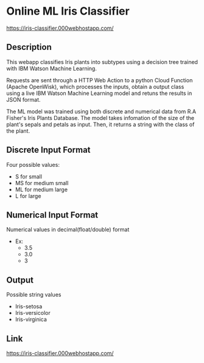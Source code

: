 # Online ML Iris Classifier

https://iris-classifier.000webhostapp.com/

## Description

This webapp classifies Iris plants into subtypes using a decision tree trained with IBM Watson Machine Learning. 

Requests are sent through a HTTP Web Action to a python Cloud Function (Apache OpenWisk), which processes the inputs, obtain a output class using a live IBM Watson Machine Learning model and retuns the results in JSON format.

The ML model was trained using both discrete and numerical data from R.A Fisher's Iris Plants Database. The model takes infomation of the size of the plant's sepals and petals as input. Then, it returns a string with the class of the plant.

## Discrete Input Format

Four possible values:
- S for small
- MS for medium small
- ML for medium large
- L for large

## Numerical Input Format

Numerical values in decimal(float/double) format
- Ex:
	- 3.5
	- 3.0
	- 3

## Output

Possible string values
- Iris-setosa
- Iris-versicolor
- Iris-virginica

## Link

https://iris-classifier.000webhostapp.com/


